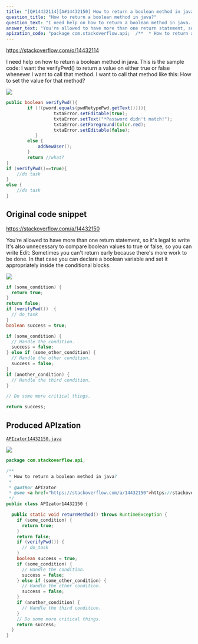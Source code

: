 ```yaml
---
title: "[Q#14432114][A#14432150] How to return a boolean method in java?"
question_title: "How to return a boolean method in java?"
question_text: "I need help on how to return a boolean method in java. This is the sample code: I want the verifyPwd() to return a value on either true or false whenever I want to call that method. I want to call that method like this: How to set the value for that method?"
answer_text: "You're allowed to have more than one return statement, so it's legal to write It's also unnecessary to compare boolean values to true or false, so you can write Edit: Sometimes you can't return early because there's more work to be done.  In that case you can declare a boolean variable and set it appropriately inside the conditional blocks."
apization_code: "package com.stackoverflow.api;  /**  * How to return a boolean method in java?  *  * @author APIzator  * @see <a href=\"https://stackoverflow.com/a/14432150\">https://stackoverflow.com/a/14432150</a>  */ public class APIzator14432150 {    public static void returnMethod() throws RuntimeException {     if (some_condition) {       return true;     }     return false;     if (verifyPwd()) {       // do_task     }     boolean success = true;     if (some_condition) {       // Handle the condition.       success = false;     } else if (some_other_condition) {       // Handle the other condition.       success = false;     }     if (another_condition) {       // Handle the third condition.     }     // Do some more critical things.     return success;   } }"
---
```


https://stackoverflow.com/q/14432114

I need help on how to return a boolean method in java. This is the sample code:
I want the verifyPwd() to return a value on either true or false whenever I want to call that method. I want to call that method like this:
How to set the value for that method?


<div class="code-logo"><img src="/stackoverflow.png" /></div>

```java
public boolean verifyPwd(){
        if (!(pword.equals(pwdRetypePwd.getText()))){
                  txtaError.setEditable(true);
                  txtaError.setText("*Password didn't match!");
                  txtaError.setForeground(Color.red);
                  txtaError.setEditable(false);
           }
        else {
            addNewUser();
        }
        return //what?
}
if (verifyPwd()==true){
    //do task
}
else {
    //do task
}
```


## Original code snippet

https://stackoverflow.com/a/14432150

You&#x27;re allowed to have more than one return statement, so it&#x27;s legal to write
It&#x27;s also unnecessary to compare boolean values to true or false, so you can write
Edit: Sometimes you can&#x27;t return early because there&#x27;s more work to be done.  In that case you can declare a boolean variable and set it appropriately inside the conditional blocks.

<div class="code-logo"><img src="/stackoverflow.png" /></div>

```java
if (some_condition) {
  return true;
}
return false;
if (verifyPwd())  {
  // do_task
}
boolean success = true;

if (some_condition) {
  // Handle the condition.
  success = false;
} else if (some_other_condition) {
  // Handle the other condition.
  success = false;
}
if (another_condition) {
  // Handle the third condition.
}

// Do some more critical things.

return success;
```

## Produced APIzation

[`APIzator14432150.java`](https://github.com/pasqualesalza/apization-temp-data/raw/master/search/APIzator14432150.java)

<div class="code-logo"><img src="/apizator.png" /></div>

```java
package com.stackoverflow.api;

/**
 * How to return a boolean method in java?
 *
 * @author APIzator
 * @see <a href="https://stackoverflow.com/a/14432150">https://stackoverflow.com/a/14432150</a>
 */
public class APIzator14432150 {

  public static void returnMethod() throws RuntimeException {
    if (some_condition) {
      return true;
    }
    return false;
    if (verifyPwd()) {
      // do_task
    }
    boolean success = true;
    if (some_condition) {
      // Handle the condition.
      success = false;
    } else if (some_other_condition) {
      // Handle the other condition.
      success = false;
    }
    if (another_condition) {
      // Handle the third condition.
    }
    // Do some more critical things.
    return success;
  }
}

```